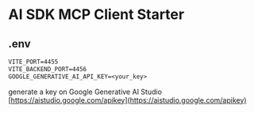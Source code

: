 # AI SDK MCP Client Starter

## .env
```txt
VITE_PORT=4455
VITE_BACKEND_PORT=4456
GOOGLE_GENERATIVE_AI_API_KEY=<your_key>
```
generate a key on Google Generative AI Studio [https://aistudio.google.com/apikey](https://aistudio.google.com/apikey)
